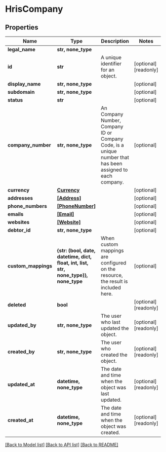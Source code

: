 # HrisCompany


## Properties
Name | Type | Description | Notes
------------ | ------------- | ------------- | -------------
**legal_name** | **str, none_type** |  | 
**id** | **str** | A unique identifier for an object. | [optional] [readonly] 
**display_name** | **str, none_type** |  | [optional] 
**subdomain** | **str, none_type** |  | [optional] 
**status** | **str** |  | [optional] 
**company_number** | **str, none_type** | An Company Number, Company ID or Company Code, is a unique number that has been assigned to each company. | [optional] 
**currency** | [**Currency**](Currency.md) |  | [optional] 
**addresses** | [**[Address]**](Address.md) |  | [optional] 
**phone_numbers** | [**[PhoneNumber]**](PhoneNumber.md) |  | [optional] 
**emails** | [**[Email]**](Email.md) |  | [optional] 
**websites** | [**[Website]**](Website.md) |  | [optional] 
**debtor_id** | **str, none_type** |  | [optional] 
**custom_mappings** | **{str: (bool, date, datetime, dict, float, int, list, str, none_type)}, none_type** | When custom mappings are configured on the resource, the result is included here. | [optional] 
**deleted** | **bool** |  | [optional] [readonly] 
**updated_by** | **str, none_type** | The user who last updated the object. | [optional] [readonly] 
**created_by** | **str, none_type** | The user who created the object. | [optional] [readonly] 
**updated_at** | **datetime, none_type** | The date and time when the object was last updated. | [optional] [readonly] 
**created_at** | **datetime, none_type** | The date and time when the object was created. | [optional] [readonly] 

[[Back to Model list]](../../README.md#documentation-for-models) [[Back to API list]](../../README.md#documentation-for-api-endpoints) [[Back to README]](../../README.md)


